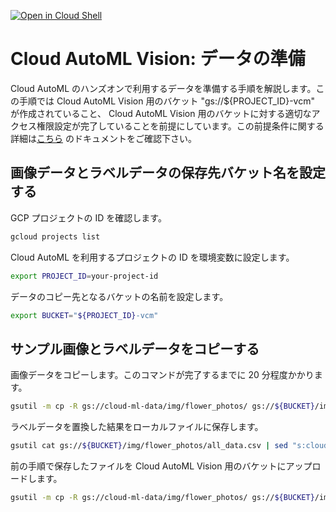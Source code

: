[![Open in Cloud Shell](https://gstatic.com/cloudssh/images/open-btn.png)](https://console.cloud.google.com/cloudshell/open?git_repo=https://github.com/Youki/gcp-getting-started-lab-jp&tutorial=machine_learning/cloud_ai_building_blocks/cloud_automl_tutorial.md)

# Cloud AutoML Vision: データの準備

Cloud AutoML のハンズオンで利用するデータを準備する手順を解説します。この手順では Cloud AutoML Vision 用のバケット "gs://${PROJECT_ID}-vcm" が作成されていること、 Cloud AutoML Vision 用のバケットに対する適切なアクセス権限設定が完了していることを前提にしています。この前提条件に関する詳細は[こちら](https://cloud.google.com/vision/automl/docs/quickstart) のドキュメントをご確認下さい。

## 画像データとラベルデータの保存先バケット名を設定する

GCP プロジェクトの ID を確認します。

```bash
gcloud projects list
```

Cloud AutoML を利用するプロジェクトの ID を環境変数に設定します。


```bash
export PROJECT_ID=your-project-id
```

データのコピー先となるバケットの名前を設定します。

```bash
export BUCKET="${PROJECT_ID}-vcm"
```

## サンプル画像とラベルデータをコピーする

画像データをコピーします。このコマンドが完了するまでに 20 分程度かかります。

```bash
gsutil -m cp -R gs://cloud-ml-data/img/flower_photos/ gs://${BUCKET}/img/
```

ラベルデータを置換した結果をローカルファイルに保存します。

```bash
gsutil cat gs://${BUCKET}/img/flower_photos/all_data.csv | sed "s:cloud-ml-data:${BUCKET}:" > all_data.csv
```

前の手順で保存したファイルを Cloud AutoML Vision 用のバケットにアップロードします。

```bash
gsutil -m cp -R gs://cloud-ml-data/img/flower_photos/ gs://${BUCKET}/img/
```
